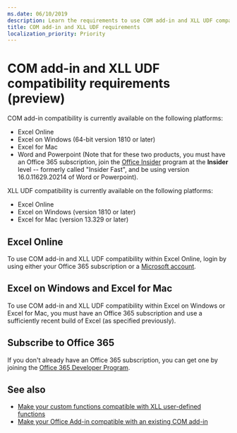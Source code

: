 ```yaml
---
ms.date: 06/10/2019
description: Learn the requirements to use COM add-in and XLL UDF compatibility features. 
title: COM add-in and XLL UDF requirements
localization_priority: Priority
---
```

# COM add-in and XLL UDF compatibility requirements (preview)

COM add-in compatibility is currently available on the following platforms:

- Excel Online
- Excel on Windows (64-bit version 1810 or later)
- Excel for Mac
- Word and Powerpoint (Note that for these two products, you must have an Office 365 subscription, join the [Office Insider](https://products.office.com/office-insider) program at the **Insider** level -- formerly called "Insider Fast", and be using version 16.0.11629.20214 of Word or Powerpoint).

XLL UDF compatibility is currently available on the following platforms:

- Excel Online
- Excel on Windows (version 1810 or later)
- Excel for Mac (version 13.329 or later)

## Excel Online
To use COM add-in and XLL UDF compatibility within Excel Online, login by using either your Office 365 subscription or a [Microsoft account](https://account.microsoft.com/account).

## Excel on Windows and Excel for Mac
To use COM add-in and XLL UDF compatibility within Excel on Windows or Excel for Mac, you must have an Office 365 subscription and use a sufficiently recent build of Excel (as specified previously).

## Subscribe to Office 365
If you don't already have an Office 365 subscription, you can get one by joining the [Office 365 Developer Program](https://developer.microsoft.com/en-us/office/dev-program).

## See also

- [Make your custom functions compatible with XLL user-defined functions](make-custom-functions-compatible-with-xll-udf.md)
- [Make your Office Add-in compatible with an existing COM add-in](../develop/make-office-add-in-compatible-with-existing-com-add-in.md)
